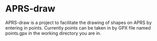 # APRS-draw
APRS-draw is a project to facilitate the drawing of shapes on APRS by entering in points.
Currently points can be taken in by GPX file named points.gpx in the working directory you are in.
 
